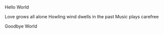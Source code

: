 Hello World



Love grows all alone
Howling wind dwells in the past
Music plays carefree



Goodbye World
